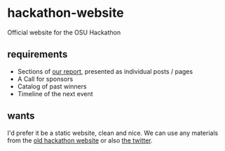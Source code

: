 hackathon-website
=================

Official website for the OSU Hackathon

requirements
------------

* Sections of [our report](http://arnab.org/files/HackathonReport.pdf),
presented as individual posts / pages
* A Call for sponsors
* Catalog of past winners
* Timeline of the next event

wants
-----

I'd prefer it be a static website, clean and nice. We can use any materials
from the [old hackathon website](https://library.osu.edu/find/hackathon) or
also [the twitter](https://twitter.com/@osuhackathon).
